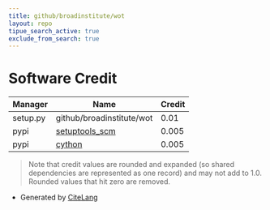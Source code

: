 ```yaml
---
title: github/broadinstitute/wot
layout: repo
tipue_search_active: true
exclude_from_search: true
---
```

# Software Credit

|Manager|Name|Credit|
|-------|----|------|
|setup.py|github/broadinstitute/wot|0.01|
|pypi|[setuptools_scm](https://github.com/pypa/setuptools_scm/)|0.005|
|pypi|[cython](http://cython.org/)|0.005|


> Note that credit values are rounded and expanded (so shared dependencies are represented as one record) and may not add to 1.0. Rounded values that hit zero are removed.


- Generated by [CiteLang](https://github.com/vsoch/citelang)
